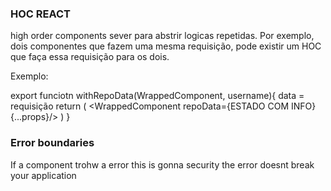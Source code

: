 ### HOC REACT

high order components sever para abstrir logicas repetidas.
Por exemplo, dois componentes que fazem uma mesma requisição, pode existir
um HOC que faça essa requisição para os dois.

Exemplo:

export funciotn withRepoData(WrappedComponent, username){
data = requisição
return (
<WrappedComponent repoData={ESTADO COM INFO} {...props}/>
)
}

### Error boundaries

If a component trohw a error this is gonna security the error doesnt break your application
